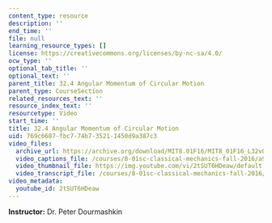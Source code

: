 ```yaml
---
content_type: resource
description: ''
end_time: ''
file: null
learning_resource_types: []
license: https://creativecommons.org/licenses/by-nc-sa/4.0/
ocw_type: ''
optional_tab_title: ''
optional_text: ''
parent_title: 32.4 Angular Momentum of Circular Motion
parent_type: CourseSection
related_resources_text: ''
resource_index_text: ''
resourcetype: Video
start_time: ''
title: 32.4 Angular Momentum of Circular Motion
uid: 769c6687-fbc7-74b7-3521-1450d9a387c3
video_files:
  archive_url: https://archive.org/download/MIT8.01F16/MIT8_01F16_L32v04_360p.mp4
  video_captions_file: /courses/8-01sc-classical-mechanics-fall-2016/a9b18105295b5ecf83aaf78e71e78b1c_2tSUT6HDeaw.vtt
  video_thumbnail_file: https://img.youtube.com/vi/2tSUT6HDeaw/default.jpg
  video_transcript_file: /courses/8-01sc-classical-mechanics-fall-2016/de9dbf42b8a7497a43dbfeb56b71c3b0_2tSUT6HDeaw.pdf
video_metadata:
  youtube_id: 2tSUT6HDeaw
---
```


**Instructor:** Dr. Peter Dourmashkin

